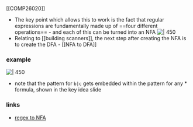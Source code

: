 [[COMP26020]]

- The key point which allows this to work is the fact that regular expressions are fundamentally made up of ==four different operations== - and each of this can be turned into an NFA
![ | 450](https://i.imgur.com/A4rOXnZ.png)
- Relating to [[building scanners]], the next step after creating the NFA is to create the DFA - [[NFA to DFA]]

### example
![ | 450](https://i.imgur.com/0ezj2bh.png)

- note that the pattern for `b|c` gets embedded within the pattern for any $*$ formula, shown in the key idea slide


### links
- [regex to NFA](https://cyberzhg.github.io/toolbox/regex2nfa?regex=YXxi)